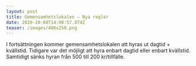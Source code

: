 ```yaml
---
layout: post
title: Gemensamhetslokalen – Nya regler
date: 2020-10-08T14:08:57.874Z
teaser: /images/400x250.png
---
```

I fortsättningen kommer gemensamhetslokalen att hyras ut dagtid + kvällstid. Tidigare var det möjligt att hyra enbart dagtid eller enbart kvällstid. Samtidigt sänks hyran från 500 till 200 kr/tillfälle. 